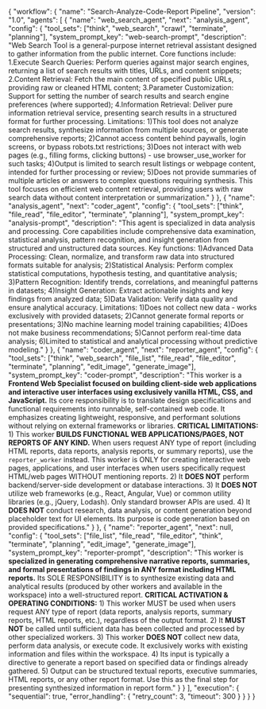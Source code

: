 {
  "workflow": {
    "name": "Search-Analyze-Code-Report Pipeline",
    "version": "1.0",
    "agents": [
      {
        "name": "web_search_agent",
        "next": "analysis_agent",
        "config": {
          "tool_sets": ["think", "web_search", "crawl", "terminate", "planning"],
          "system_prompt_key": "web-search-prompt",
          "description": "Web Search Tool is a general-purpose internet retrieval assistant designed to gather information from the public internet. Core functions include: 1.Execute Search Queries: Perform queries against major search engines, returning a list of search results with titles, URLs, and content snippets; 2.Content Retrieval: Fetch the main content of specified public URLs, providing raw or cleaned HTML content; 3.Parameter Customization: Support for setting the number of search results and search engine preferences (where supported); 4.Information Retrieval: Deliver pure information retrieval service, presenting search results in a structured format for further processing. Limitations: 1)This tool does not analyze search results, synthesize information from multiple sources, or generate comprehensive reports; 2)Cannot access content behind paywalls, login screens, or bypass robots.txt restrictions; 3)Does not interact with web pages (e.g., filling forms, clicking buttons) - use browser_use_worker for such tasks; 4)Output is limited to search result listings or webpage content, intended for further processing or review; 5)Does not provide summaries of multiple articles or answers to complex questions requiring synthesis. This tool focuses on efficient web content retrieval, providing users with raw search data without content interpretation or summarization."
        }
      },
      {
        "name": "analysis_agent",
        "next": "coder_agent",
        "config": {
          "tool_sets": ["think", "file_read", "file_editor", "terminate", "planning"],
          "system_prompt_key": "analysis-prompt",
          "description": "This agent is specialized in data analysis and processing. Core capabilities include comprehensive data examination, statistical analysis, pattern recognition, and insight generation from structured and unstructured data sources. Key functions: 1)Advanced Data Processing: Clean, normalize, and transform raw data into structured formats suitable for analysis; 2)Statistical Analysis: Perform complex statistical computations, hypothesis testing, and quantitative analysis; 3)Pattern Recognition: Identify trends, correlations, and meaningful patterns in datasets; 4)Insight Generation: Extract actionable insights and key findings from analyzed data; 5)Data Validation: Verify data quality and ensure analytical accuracy. Limitations: 1)Does not collect new data - works exclusively with provided datasets; 2)Cannot generate formal reports or presentations; 3)No machine learning model training capabilities; 4)Does not make business recommendations; 5)Cannot perform real-time data analysis; 6)Limited to statistical and analytical processing without predictive modeling."
        }
      },
      {
        "name": "coder_agent",
        "next": "reporter_agent",
        "config": {
          "tool_sets": ["think", "web_search", "file_list", "file_read", "file_editor", "terminate", "planning", "edit_image", "generate_image"],
          "system_prompt_key": "coder-prompt",
          "description": "This worker is a **Frontend Web Specialist focused on building client-side web applications and interactive user interfaces using exclusively vanilla HTML, CSS, and JavaScript.** Its core responsibility is to translate design specifications and functional requirements into runnable, self-contained web code. It emphasizes creating lightweight, responsive, and performant solutions without relying on external frameworks or libraries. **CRITICAL LIMITATIONS:** 1) This worker **BUILDS FUNCTIONAL WEB APPLICATIONS/PAGES, NOT REPORTS OF ANY KIND.** When users request ANY type of report (including HTML reports, data reports, analysis reports, or summary reports), use the `reporter_worker` instead. This worker is ONLY for creating interactive web pages, applications, and user interfaces when users specifically request HTML/web pages WITHOUT mentioning reports. 2) It **DOES NOT** perform backend/server-side development or database interactions. 3) It **DOES NOT** utilize web frameworks (e.g., React, Angular, Vue) or common utility libraries (e.g., jQuery, Lodash). Only standard browser APIs are used. 4) It **DOES NOT** conduct research, data analysis, or content generation beyond placeholder text for UI elements. Its purpose is code generation based on provided specifications."
        }
      },
      {
        "name": "reporter_agent",
        "next": null,
        "config": {
          "tool_sets": ["file_list", "file_read", "file_editor", "think", "terminate", "planning", "edit_image", "generate_image"],
          "system_prompt_key": "reporter-prompt",
          "description": "This worker is **specialized in generating comprehensive narrative reports, summaries, and formal presentations of findings in ANY format including HTML reports.** Its SOLE RESPONSIBILITY is to synthesize existing data and analytical results (produced by other workers and available in the workspace) into a well-structured report. **CRITICAL ACTIVATION & OPERATING CONDITIONS:** 1) This worker MUST be used when users request ANY type of report (data reports, analysis reports, summary reports, HTML reports, etc.), regardless of the output format. 2) It **MUST NOT** be called until sufficient data has been collected and processed by other specialized workers. 3) This worker **DOES NOT** collect new data, perform data analysis, or execute code. It exclusively works with existing information and files within the workspace. 4) Its input is typically a directive to generate a report based on specified data or findings already gathered. 5) Output can be structured textual reports, executive summaries, HTML reports, or any other report format. Use this as the final step for presenting synthesized information in report form."
        }
      }
    ],
    "execution": {
      "sequential": true,
      "error_handling": {
        "retry_count": 3,
        "timeout": 300
      }
    }
  }
}